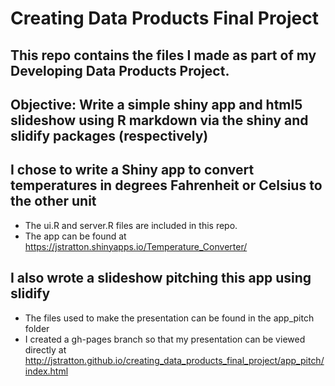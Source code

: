 # Creating Data Products Final Project

## This repo contains the files I made as part of my Developing Data Products Project.

## Objective: Write a simple shiny app and html5 slideshow using R markdown via the shiny and slidify packages (respectively)

## I chose to write a Shiny app to convert temperatures in degrees Fahrenheit or Celsius to the other unit
* The ui.R and server.R files are included in this repo.
* The app can be found at https://jstratton.shinyapps.io/Temperature_Converter/

## I also wrote a slideshow pitching this app using slidify
* The files used to make the presentation can be found in the app_pitch folder
* I created a gh-pages branch so that my presentation can be viewed directly at http://jstratton.github.io/creating_data_products_final_project/app_pitch/index.html